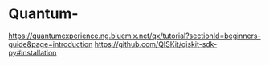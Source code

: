 # Quantum-
https://quantumexperience.ng.bluemix.net/qx/tutorial?sectionId=beginners-guide&page=introduction
https://github.com/QISKit/qiskit-sdk-py#installation

